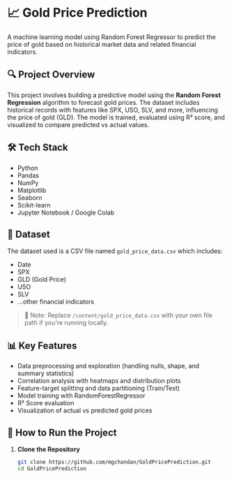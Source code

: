 # 📈 Gold Price Prediction

A machine learning model using Random Forest Regressor to predict the price of gold based on historical market data and related financial indicators.

## 🔍 Project Overview

This project involves building a predictive model using the **Random Forest Regression** algorithm to forecast gold prices. The dataset includes historical records with features like SPX, USO, SLV, and more, influencing the price of gold (GLD). The model is trained, evaluated using R² score, and visualized to compare predicted vs actual values.

## 🛠️ Tech Stack

- Python
- Pandas
- NumPy
- Matplotlib
- Seaborn
- Scikit-learn
- Jupyter Notebook / Google Colab

## 📁 Dataset

The dataset used is a CSV file named `gold_price_data.csv` which includes:
- Date
- SPX
- GLD (Gold Price)
- USO
- SLV
- ...other financial indicators

> 📌 Note: Replace `/content/gold_price_data.csv` with your own file path if you're running locally.

## 📊 Key Features

- Data preprocessing and exploration (handling nulls, shape, and summary statistics)
- Correlation analysis with heatmaps and distribution plots
- Feature-target splitting and data partitioning (Train/Test)
- Model training with RandomForestRegressor
- R² Score evaluation
- Visualization of actual vs predicted gold prices

## 🚀 How to Run the Project

1. **Clone the Repository**
   ```bash
   git clone https://github.com/mgchandan/GoldPricePrediction.git
   cd GoldPricePrediction

